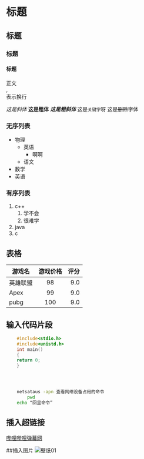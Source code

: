 # 标题
## 标题
### 标题
#### 标题

正文<br>,<br/>表示换行

*这是斜体*
**这是粗体**
***这是粗斜体***
这是`关键字`呀
这是~~删除~~字体

### 无序列表
* 物理
  * 英语
    * 啊啊
  * 语文
* 数学
* 英语

### 有序列表
1. c++
   1. 学不会
   2. 很难学
2. java
3. c


## 表格
游戏名|游戏价格|评分
--|:--:|--:
英雄联盟|98|9.0
Apex|99|9.0
pubg|100|9.0

## 输入代码片段

```c
    #include<stdio.h>
    #include<unistd.h>
    int main()
    {
	return 0;
    }
```

```cpp
```

```python
```

```java
```

```bash
    netsataus -apn 查看网络设备占用的命令
        pwd
    echo “回显命令”
```

## 插入超链接
[哔哩哔哩弹幕网](http://www.bilibili.com "点击进入B站")

##插入图片
![壁纸01](C://user//3.jpg "壁纸03") 